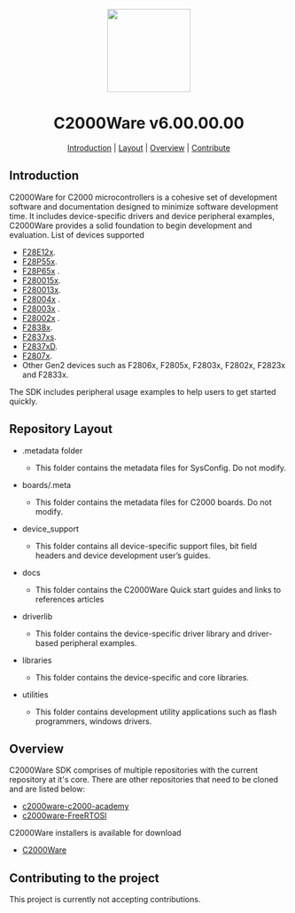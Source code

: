 <div align="center">

<img src="https://upload.wikimedia.org/wikipedia/commons/b/ba/TexasInstruments-Logo.svg" width="150"><br/>
# C2000Ware v6.00.00.00

[Introduction](#introduction) | [Layout](#repositorylayout) | [Overview](#overview) | [Contribute](#contributing-to-the-project)

</div>

## Introduction

C2000Ware for C2000 microcontrollers is a cohesive set of development software and documentation designed to minimize software development time. 
It includes device-specific drivers and device peripheral examples, C2000Ware provides a solid foundation to begin development and evaluation.
List of devices supported
- [F28E12x](https://www.ti.com/product/TMS320F28E120SBS).
- [F28P55x](https://www.ti.com/product/TMS320F28P559SJ-Q1).
- [F28P65x](https://www.ti.com/product/TMS320F28P650DK) . 
- [F280015x](https://www.ti.com/product/TMS320F2800157). 
- [F280013x](https://www.ti.com/product/TMS320F2800137).
- [F28004x](https://www.ti.com/product/TMS320F280049C) .
- [F28003x](https://www.ti.com/product/TMS320F280039C) .
- [F28002x](https://www.ti.com/product/TMS320F280025C) .
- [F2838x](https://www.ti.com/product/TMS320F28388D).
- [F2837xs](https://www.ti.com/product/TMS320F28379S).
- [F2837xD](https://www.ti.com/product/TMS320F28379D).
- [F2807x](https://www.ti.com/product/TMS320F28379S).
- Other Gen2 devices such as F2806x, F2805x, F2803x, F2802x, F2823x and F2833x.

The SDK includes peripheral usage examples to help users to get started quickly.

## Repository Layout

- .metadata folder
   - This folder contains the metadata files for SysConfig. Do not modify.
 
- boards/.meta
  - This folder contains the metadata files for C2000 boards. Do not modify.
  
- device_support
  - This folder contains all device-specific support files, bit field headers and device development user’s guides.

- docs
  - This folder contains the C2000Ware Quick start guides and links to references articles

- driverlib
  - This folder contains the device-specific driver library and driver-based peripheral examples.

- libraries
  - This folder contains the device-specific and core libraries.

- utilities
  - This folder contains development utility applications such as flash programmers, windows drivers.
  
## Overview

C2000Ware SDK comprises of multiple repositories with the current repository at it's core. 
There are other repositories that need to be cloned and are listed below:

- [c2000ware-c2000-academy](https://github.com/TexasInstruments/c2000ware-c2000-academy)
- [c2000ware-FreeRTOSl](https://github.com/TexasInstruments/c2000ware-FreeRTOS)


C2000Ware installers is available for download 
- [C2000Ware](https://www.ti.com/tool/C2000Ware)

## Contributing to the project

This project is currently not accepting contributions. 
